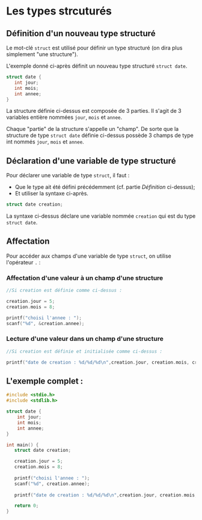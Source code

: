# Les types strcuturés

## Définition d'un nouveau type structuré

Le mot-clé `struct` est utilisé pour définir un type structuré (on dira plus simplement "une structure").

L'exemple donné ci-après définit un nouveau type structuré `struct date`. 

```c 
struct date {
   int jour;
   int mois;
   int annee;
}
```

La structure définie ci-dessus est composée de 3 parties. Il s'agit de 3 variables entière nommées `jour`, `mois` et `annee`.

Chaque "partie" de la structure s'appelle un "champ". De sorte que la structure de type `struct date` définie ci-dessus possède 3 champs de type int nommés  `jour`, `mois` et `annee`.

## Déclaration d'une variable de type structuré

Pour déclarer une variable de type `struct`, il faut :
- Que le type ait été défini précédemment (cf. partie *Définition* ci-dessus);
- Et utiliser la syntaxe ci-après.

```c
struct date creation;
```

La syntaxe ci-dessus déclare une variable nommée `creation` qui est du type `struct date`.

## Affectation

Pour accéder aux champs d'une variable de type `struct`, on utilise l'opérateur `.` :

### Affectation d'une valeur à un champ d'une structure
```c
//Si creation est définie comme ci-dessus :

creation.jour = 5;
creation.mois = 8;

printf("choisi l'annee : ");
scanf("%d", &creation.annee);
```

### Lecture d'une valeur dans un champ d'une structure
```c
//Si creation est définie et initialisée comme ci-dessus :

printf("date de creation : %d/%d/%d\n",creation.jour, creation.mois, creation.annee);
```

## L'exemple complet :

```c 
#include <stdio.h>
#include <stdlib.h>

struct date {
	int jour;
	int mois;
	int annee;
}

int main() {
   struct date creation;

   creation.jour = 5;
   creation.mois = 8;
   
   printf("choisi l'annee : ");
   scanf("%d", creation.annee);
   
   printf("date de creation : %d/%d/%d\n",creation.jour, creation.mois, creation.annee);

   return 0;
}

```
